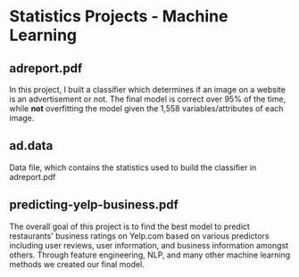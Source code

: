 # Statistics Projects - Machine Learning

## adreport.pdf

In this project, I built a classifier which determines if an image on a website is an advertisement or not. The final model is correct over 95% of the time, while **not** overfitting the model given the 1,558 variables/attributes of each image. 

## ad.data

Data file, which contains the statistics used to build the classifier in adreport.pdf


## predicting-yelp-business.pdf

The overall goal of this project is to find the best model to predict restaurants' business ratings on Yelp.com based on various predictors including user reviews, user information, and business information amongst others. Through feature engineering, NLP, and many other machine learning methods we created our final model.
